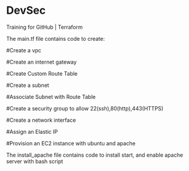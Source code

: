 # DevSec
Training for GitHub | Terraform

The main.tf file contains code to create:

#Create a vpc

#Create an internet gateway

#Create Custom Route Table

#Create a subnet

#Associate Subnet with Route Table

#Create a security group to allow 22(ssh),80(http),443(HTTPS)

#Create a network interface

#Assign an Elastic IP

#Provision an EC2 instance with ubuntu and apache


The install_apache file contains code to install start, and enable apache server with bash script 

